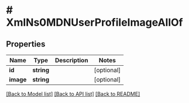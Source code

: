 # # XmlNs0MDNUserProfileImageAllOf

## Properties

Name | Type | Description | Notes
------------ | ------------- | ------------- | -------------
**id** | **string** |  | [optional]
**image** | **string** |  | [optional]

[[Back to Model list]](../../README.md#models) [[Back to API list]](../../README.md#endpoints) [[Back to README]](../../README.md)
